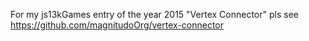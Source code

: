 For my js13kGames entry of the year 2015 "Vertex Connector" pls see <br>
https://github.com/magnitudoOrg/vertex-connector

